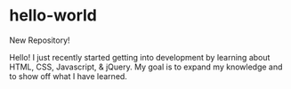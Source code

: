# hello-world
New Repository!

Hello!
I just recently started getting into development by learning about HTML, CSS, Javascript, & jQuery. My goal is to expand my knowledge and to show off what I have learned.
